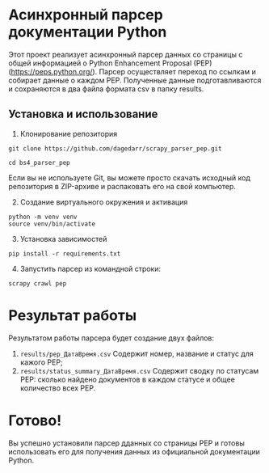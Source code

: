 # Асинхронный парсер документации Python

Этот проект реализует асинхронный парсер данных со страницы с общей информацией о Python Enhancement Proposal (PEP) (https://peps.python.org/). Парсер осуществляет переход по ссылкам и собирает данные о каждом PEP. Полученные данные подготавливаются и сохраняются в два файла формата csv в папку results.

## Установка и использование
1. Клонирование репозитория

```
git clone https://github.com/dagedarr/scrapy_parser_pep.git

cd bs4_parser_pep
```
Если вы не используете Git, вы можете просто скачать исходный код репозитория в ZIP-архиве и распаковать его на свой компьютер.

2. Создание виртуального окружения и активация
```
python -m venv venv
source venv/bin/activate
```

3. Установка зависимостей
```
pip install -r requirements.txt
```

4. Запустить парсер из командной строки:
```
scrapy crawl pep
```

# Результат работы
Результатом работы парсера будет создание двух файлов:
1. ``results/pep_ДатаВремя.csv``
Содержит номер, название и статус для кажого PEP;
2. ``results/status_summary_ДатаВремя.csv`` 
Содержит сводку по статусам PEP: 
сколько найдено документов в каждом статусе и общее количество всех PEP.

# Готово!
Вы успешно установили парсер дданных со страницы PEP и готовы использовать его для получения данных из официальной документации Python.
